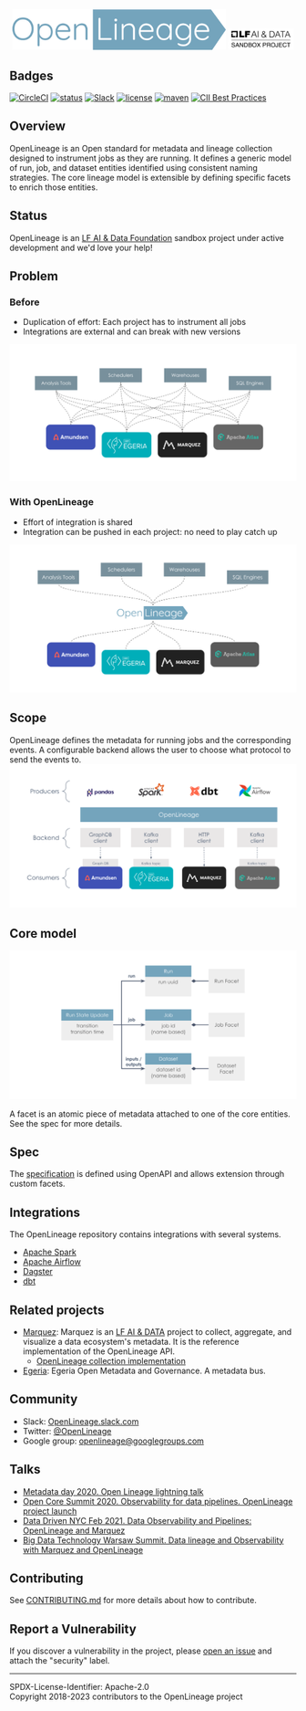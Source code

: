 <div align="center">
  <img src="./doc/openlineage-logo.png" width="375px" />
  <a href="https://lfaidata.foundation/projects">
      <img src="./doc/lfaidata-project-badge-sandbox-black.png" width="115px" />
  </a>
</div>

## Badges

[![CircleCI](https://circleci.com/gh/OpenLineage/OpenLineage/tree/main.svg?style=shield)](https://circleci.com/gh/OpenLineage/OpenLineage/tree/main)
[![status](https://img.shields.io/badge/status-active-brightgreen.svg)](#status)
[![Slack](https://img.shields.io/badge/slack-chat-blue.svg)](http://bit.ly/OpenLineageSlack)
[![license](https://img.shields.io/badge/license-Apache_2.0-blue.svg)](https://github.com/OpenLineage/OpenLineage/blob/main/LICENSE)
[![maven](https://img.shields.io/maven-central/v/io.openlineage/openlineage-java.svg)](https://search.maven.org/search?q=g:io.openlineage)
[![CII Best Practices](https://bestpractices.coreinfrastructure.org/projects/4888/badge)](https://bestpractices.coreinfrastructure.org/projects/4888)

## Overview
OpenLineage is an Open standard for metadata and lineage collection designed to instrument jobs as they are running.
It defines a generic model of run, job, and dataset entities identified using consistent naming strategies.
The core lineage model is extensible by defining specific facets to enrich those entities.

## Status

OpenLineage is an [LF AI & Data Foundation](https://lfaidata.foundation/projects/openlineage) sandbox project under active development and we'd love your help!

## Problem

### Before

- Duplication of effort: Each project has to instrument all jobs
- Integrations are external and can break with new versions

![Before OpenLineage](doc/before-ol.svg)

### With OpenLineage

- Effort of integration is shared
- Integration can be pushed in each project: no need to play catch up

![With OpenLineage](doc/with-ol.svg)

## Scope
OpenLineage defines the metadata for running jobs and the corresponding events.
A configurable backend allows the user to choose what protocol to send the events to.
 ![Scope](doc/scope.svg)

## Core model

 ![Model](doc/datamodel.svg)

 A facet is an atomic piece of metadata attached to one of the core entities.
 See the spec for more details.

## Spec
The [specification](spec/OpenLineage.md) is defined using OpenAPI and allows extension through custom facets.

## Integrations

The OpenLineage repository contains integrations with several systems.

- [Apache Spark](https://github.com/OpenLineage/OpenLineage/tree/main/integration/spark)
- [Apache Airflow](https://github.com/OpenLineage/OpenLineage/tree/main/integration/airflow)
- [Dagster](https://github.com/OpenLineage/OpenLineage/tree/main/integration/dagster)
- [dbt](https://github.com/OpenLineage/OpenLineage/tree/main/integration/dbt)

## Related projects
- [Marquez](https://marquezproject.ai/): Marquez is an [LF AI & DATA](https://lfaidata.foundation/) project to collect, aggregate, and visualize a data ecosystem's metadata. It is the reference implementation of the OpenLineage API.
  - [OpenLineage collection implementation](https://github.com/MarquezProject/marquez/blob/main/api/src/main/java/marquez/api/OpenLineageResource.java)
- [Egeria](https://egeria.odpi.org/): Egeria Open Metadata and Governance. A metadata bus.

## Community
- Slack: [OpenLineage.slack.com](http://bit.ly/OpenLineageSlack)
- Twitter: [@OpenLineage](https://twitter.com/OpenLineage)
- Google group: [openlineage@googlegroups.com](https://groups.google.com/g/openlineage)

## Talks
 - [Metadata day 2020. Open Lineage lightning talk](https://www.youtube.com/watch?v=anlV5Er_BpM)
 - [Open Core Summit 2020. Observability for data pipelines. OpenLineage project launch](https://www.coss.community/coss/ocs-2020-breakout-julien-le-dem-3eh4)
 - [Data Driven NYC Feb 2021. Data Observability and Pipelines: OpenLineage and Marquez](https://mattturck.com/datakin/)
 - [Big Data Technology Warsaw Summit. Data lineage and Observability with Marquez and OpenLineage](https://conference.bigdatatechwarsaw.eu/julien-le-dem/)

## Contributing

See [CONTRIBUTING.md](https://github.com/OpenLineage/OpenLineage/blob/main/CONTRIBUTING.md) for more details about how to contribute.

## Report a Vulnerability

If you discover a vulnerability in the project, please [open an issue](https://github.com/OpenLineage/OpenLineage/issues/new/choose) and attach the "security" label.

----
SPDX-License-Identifier: Apache-2.0\
Copyright 2018-2023 contributors to the OpenLineage project